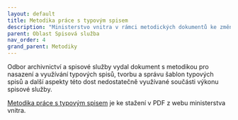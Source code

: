 ```yaml
---
layout: default
title: Metodika práce s typovým spisem
description: "Ministerstvo vnitra v rámci metodických dokumentů ke změnám spisové služby vydalo aktualizovanou metodiku pro využívání typových spisů, která je přizpůsobena již novelizaci vyhlášky a národního standardu."
parent: Oblast Spisová služba
nav_order: 4
grand_parent: Metodiky
---
```




Odbor archivnictví a spisové služby vydal dokument s metodikou pro nasazení a využívání typových spisů, tvorbu a správu šablon typových spisů a další aspekty této dost nedostatečně využívané součásti výkonu spisové služby.

[Metodika práce s typovým spisem](https://www.mvcr.cz/soubor/zverejneni-metodickych-materialu-k-atestacim-essl-a-zmenam-legislativy-metodika-prace-s-typovym-spisem.aspx) je ke stažení v PDF z webu ministerstva vnitra.